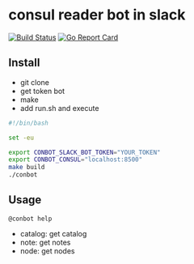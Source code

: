 # consul reader bot in slack

[![Build Status](https://travis-ci.org/matsu-chara/conbot.svg?branch=master)](https://travis-ci.org/matsu-chara/conbot)
[![Go Report Card](https://goreportcard.com/badge/github.com/matsu-chara/conbot)](https://goreportcard.com/report/github.com/matsu-chara/conbot)

## Install

- git clone
- get token bot
- make
- add run.sh and execute

```sh
#!/bin/bash

set -eu

export CONBOT_SLACK_BOT_TOKEN="YOUR_TOKEN"
export CONBOT_CONSUL="localhost:8500"
make build
./conbot
```

## Usage

`@conbot help`

- catalog: get catalog
- note: get notes
- node: get nodes

